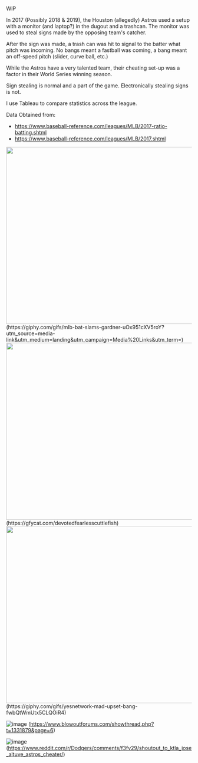  WIP
 
 In 2017 (Possibly 2018 & 2019), the Houston (allegedly) Astros used a setup with a monitor (and laptop?) in the dugout and a trashcan. The monitor was used to steal signs made by the opposing team's catcher.

After the sign was made, a trash can was hit to signal to the batter what pitch was incoming. No bangs meant a fastball was coming, a bang meant an off-speed pitch (slider, curve ball, etc.)

While the Astros have a very talented team, their cheating set-up was a factor in their World Series winning season.

Sign stealing is normal and a part of the game. Electronically stealing signs is not.

I use Tableau to compare statistics across the league.

 Data Obtained from:
 - https://www.baseball-reference.com/leagues/MLB/2017-ratio-batting.shtml
 - https://www.baseball-reference.com/leagues/MLB/2017.shtml
 
 
<img src="https://media1.giphy.com/media/uOx951cXV5roY/giphy.gif" width="600" height="480" />
(https://giphy.com/gifs/mlb-bat-slams-gardner-uOx951cXV5roY?utm_source=media-link&utm_medium=landing&utm_campaign=Media%20Links&utm_term=)

<img src="https://thumbs.gfycat.com/DevotedFearlessCuttlefish-size_restricted.gif" width="600" height="480" />
(https://gfycat.com/devotedfearlesscuttlefish)

<img src="https://media3.giphy.com/media/fwbQtWmUtx5CLQOiR4/giphy.gif" width="600" height="480" />
(https://giphy.com/gifs/yesnetwork-mad-upset-bang-fwbQtWmUtx5CLQOiR4)

![image](https://user-images.githubusercontent.com/43827694/84600982-0133ef00-ae32-11ea-910e-ec2091d12db3.png)
(https://www.blowoutforums.com/showthread.php?t=1331879&page=6)


![image](https://i.redd.it/5lzudrwoyqg41.jpg)
(https://www.reddit.com/r/Dodgers/comments/f3fv29/shoutout_to_ktla_jose_altuve_astros_cheater/)

